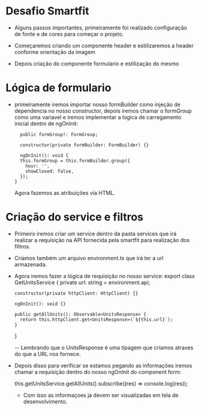 # Desafio Smartfit

- Alguns passos importantes, primeiramente foi realizado configuração de fonte e de cores para começar o projeto.

- Começaremos criando um componente header e estilizaremos a header conforme orientação da imagem

- Depois criação do componente formulario e estilização do mesmo

# Lógica de formulario

- primeiramente iremos importar nosso formBuilder como injeção de dependencia no nosso constructor, depois iremos chamar o formGroup como uma variavel e iremos implementar a logica de carregamento inicial dentro de ngOnInit:

        public formGroup!: FormGroup;

        constructor(private formBuilder: FormBuilder) {}

        ngOnInit(): void {
        this.formGroup = this.formBuilder.group({
          hour: '',
          showClosed: false,
        });
      }

  Agora fazemos as atribuições via HTML.

# Criação do service e filtros

- Primeiro iremos criar um service dentro da pasta services que irá realizar a requisição na API fornecida pela smartfit para realização dos filtros.

- Criamos também um arquivo environment.ts que irá ter a url armazenada.

- Agora iremos fazer a lógica de requisição no nosso service:
  export class GetUnitsService {
  private url: string = environment.api;

      constructor(private httpClient: HttpClient) {}

      ngOnInit(): void {}

      public getAllUnits(): Observable<UnitsResponse> {
        return this.httpClient.get<UnitsResponse>(`${this.url}`);
      }

  }
  
  -- Lembrando que o UnitsResponse é uma tipagem que criamos atraves do que a URL nos fornece.

- Depois disso para verificar se estamos pegando as informações iremos chamar a requisição dentro do nosso ngOnInit do component form:

  this.getUnitsService.getAllUnits().subscribe((res) => console.log(res));

  - Com isso as informaçoes ja devem ser visualizadas em tela de desenvolvimento.
